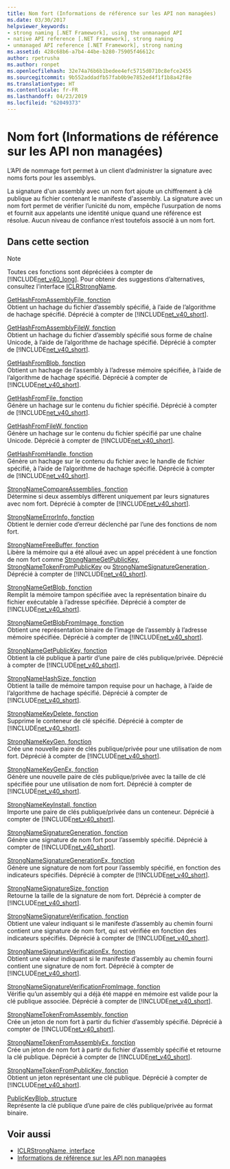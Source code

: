 ```yaml
---
title: Nom fort (Informations de référence sur les API non managées)
ms.date: 03/30/2017
helpviewer_keywords:
- strong naming [.NET Framework], using the unmanaged API
- native API reference [.NET Framework], strong naming
- unmanaged API reference [.NET Framework], strong naming
ms.assetid: 428c68b6-a7b4-44be-b280-75905f46612c
author: rpetrusha
ms.author: ronpet
ms.openlocfilehash: 32e74a76b6b1bedee4efc5715d0710c8efce2455
ms.sourcegitcommit: 9b552addadfb57fab0b9e7852ed4f1f1b8a42f8e
ms.translationtype: HT
ms.contentlocale: fr-FR
ms.lasthandoff: 04/23/2019
ms.locfileid: "62049373"
---
```

# <a name="strong-naming-unmanaged-api-reference"></a>Nom fort (Informations de référence sur les API non managées)
L’API de nommage fort permet à un client d’administrer la signature avec noms forts pour les assemblys.  
  
 La signature d'un assembly avec un nom fort ajoute un chiffrement à clé publique au fichier contenant le manifeste d'assembly. La signature avec un nom fort permet de vérifier l’unicité du nom, empêche l’usurpation de noms et fournit aux appelants une identité unique quand une référence est résolue. Aucun niveau de confiance n’est toutefois associé à un nom fort.  
  
## <a name="in-this-section"></a>Dans cette section  
  
> [!NOTE]
>  Toutes ces fonctions sont dépréciées à compter de [!INCLUDE[net_v40_long](../../../../includes/net-v40-long-md.md)]. Pour obtenir des suggestions d’alternatives, consultez l’interface [ICLRStrongName](../../../../docs/framework/unmanaged-api/hosting/iclrstrongname-interface.md).  
  
 [GetHashFromAssemblyFile, fonction](../../../../docs/framework/unmanaged-api/strong-naming/gethashfromassemblyfile-function.md)  
 Obtient un hachage du fichier d’assembly spécifié, à l’aide de l’algorithme de hachage spécifié. Déprécié à compter de [!INCLUDE[net_v40_short](../../../../includes/net-v40-short-md.md)].  
  
 [GetHashFromAssemblyFileW, fonction](../../../../docs/framework/unmanaged-api/strong-naming/gethashfromassemblyfilew-function.md)  
 Obtient un hachage du fichier d’assembly spécifié sous forme de chaîne Unicode, à l’aide de l’algorithme de hachage spécifié. Déprécié à compter de [!INCLUDE[net_v40_short](../../../../includes/net-v40-short-md.md)].  
  
 [GetHashFromBlob, fonction](../../../../docs/framework/unmanaged-api/strong-naming/gethashfromblob-function.md)  
 Obtient un hachage de l’assembly à l’adresse mémoire spécifiée, à l’aide de l’algorithme de hachage spécifié. Déprécié à compter de [!INCLUDE[net_v40_short](../../../../includes/net-v40-short-md.md)].  
  
 [GetHashFromFile, fonction](../../../../docs/framework/unmanaged-api/strong-naming/gethashfromfile-function.md)  
 Génère un hachage sur le contenu du fichier spécifié.  Déprécié à compter de [!INCLUDE[net_v40_short](../../../../includes/net-v40-short-md.md)].  
  
 [GetHashFromFileW, fonction](../../../../docs/framework/unmanaged-api/strong-naming/gethashfromfilew-function.md)  
 Génère un hachage sur le contenu du fichier spécifié par une chaîne Unicode. Déprécié à compter de [!INCLUDE[net_v40_short](../../../../includes/net-v40-short-md.md)].  
  
 [GetHashFromHandle, fonction](../../../../docs/framework/unmanaged-api/strong-naming/gethashfromhandle-function.md)  
 Génère un hachage sur le contenu du fichier avec le handle de fichier spécifié, à l’aide de l’algorithme de hachage spécifié.  Déprécié à compter de [!INCLUDE[net_v40_short](../../../../includes/net-v40-short-md.md)].  
  
 [StrongNameCompareAssemblies, fonction](../../../../docs/framework/unmanaged-api/strong-naming/strongnamecompareassemblies-function.md)  
 Détermine si deux assemblys diffèrent uniquement par leurs signatures avec nom fort. Déprécié à compter de [!INCLUDE[net_v40_short](../../../../includes/net-v40-short-md.md)].  
  
 [StrongNameErrorInfo, fonction](../../../../docs/framework/unmanaged-api/strong-naming/strongnameerrorinfo-function.md)  
 Obtient le dernier code d’erreur déclenché par l’une des fonctions de nom fort.  
  
 [StrongNameFreeBuffer, fonction](../../../../docs/framework/unmanaged-api/strong-naming/strongnamefreebuffer-function.md)  
 Libère la mémoire qui a été alloué avec un appel précédent à une fonction de nom fort comme [StrongNameGetPublicKey](../../../../docs/framework/unmanaged-api/strong-naming/strongnamegetpublickey-function.md), [StrongNameTokenFromPublicKey](../../../../docs/framework/unmanaged-api/strong-naming/strongnametokenfrompublickey-function.md) ou [StrongNameSignatureGeneration ](../../../../docs/framework/unmanaged-api/strong-naming/strongnamesignaturegeneration-function.md).   Déprécié à compter de [!INCLUDE[net_v40_short](../../../../includes/net-v40-short-md.md)].  
  
 [StrongNameGetBlob, fonction](../../../../docs/framework/unmanaged-api/strong-naming/strongnamegetblob-function.md)  
 Remplit la mémoire tampon spécifiée avec la représentation binaire du fichier exécutable à l’adresse spécifiée. Déprécié à compter de [!INCLUDE[net_v40_short](../../../../includes/net-v40-short-md.md)].  
  
 [StrongNameGetBlobFromImage, fonction](../../../../docs/framework/unmanaged-api/strong-naming/strongnamegetblobfromimage-function.md)  
 Obtient une représentation binaire de l’image de l’assembly à l’adresse mémoire spécifiée. Déprécié à compter de [!INCLUDE[net_v40_short](../../../../includes/net-v40-short-md.md)].  
  
 [StrongNameGetPublicKey, fonction](../../../../docs/framework/unmanaged-api/strong-naming/strongnamegetpublickey-function.md)  
 Obtient la clé publique à partir d’une paire de clés publique/privée. Déprécié à compter de [!INCLUDE[net_v40_short](../../../../includes/net-v40-short-md.md)].  
  
 [StrongNameHashSize, fonction](../../../../docs/framework/unmanaged-api/strong-naming/strongnamehashsize-function.md)  
 Obtient la taille de mémoire tampon requise pour un hachage, à l’aide de l’algorithme de hachage spécifié.  Déprécié à compter de [!INCLUDE[net_v40_short](../../../../includes/net-v40-short-md.md)].  
  
 [StrongNameKeyDelete, fonction](../../../../docs/framework/unmanaged-api/strong-naming/strongnamekeydelete-function.md)  
 Supprime le conteneur de clé spécifié. Déprécié à compter de [!INCLUDE[net_v40_short](../../../../includes/net-v40-short-md.md)].  
  
 [StrongNameKeyGen, fonction](../../../../docs/framework/unmanaged-api/strong-naming/strongnamekeygen-function.md)  
 Crée une nouvelle paire de clés publique/privée pour une utilisation de nom fort.  Déprécié à compter de [!INCLUDE[net_v40_short](../../../../includes/net-v40-short-md.md)].  
  
 [StrongNameKeyGenEx, fonction](../../../../docs/framework/unmanaged-api/strong-naming/strongnamekeygenex-function.md)  
 Génère une nouvelle paire de clés publique/privée avec la taille de clé spécifiée pour une utilisation de nom fort. Déprécié à compter de [!INCLUDE[net_v40_short](../../../../includes/net-v40-short-md.md)].  
  
 [StrongNameKeyInstall, fonction](../../../../docs/framework/unmanaged-api/strong-naming/strongnamekeyinstall-function.md)  
 Importe une paire de clés publique/privée dans un conteneur.  Déprécié à compter de [!INCLUDE[net_v40_short](../../../../includes/net-v40-short-md.md)].  
  
 [StrongNameSignatureGeneration, fonction](../../../../docs/framework/unmanaged-api/strong-naming/strongnamesignaturegeneration-function.md)  
 Génère une signature de nom fort pour l’assembly spécifié.   Déprécié à compter de [!INCLUDE[net_v40_short](../../../../includes/net-v40-short-md.md)].  
  
 [StrongNameSignatureGenerationEx, fonction](../../../../docs/framework/unmanaged-api/strong-naming/strongnamesignaturegenerationex-function.md)  
 Génère une signature de nom fort pour l’assembly spécifié, en fonction des indicateurs spécifiés.    Déprécié à compter de [!INCLUDE[net_v40_short](../../../../includes/net-v40-short-md.md)].  
  
 [StrongNameSignatureSize, fonction](../../../../docs/framework/unmanaged-api/strong-naming/strongnamesignaturesize-function.md)  
 Retourne la taille de la signature de nom fort. Déprécié à compter de [!INCLUDE[net_v40_short](../../../../includes/net-v40-short-md.md)].  
  
 [StrongNameSignatureVerification, fonction](../../../../docs/framework/unmanaged-api/strong-naming/strongnamesignatureverification-function.md)  
 Obtient une valeur indiquant si le manifeste d’assembly au chemin fourni contient une signature de nom fort, qui est vérifiée en fonction des indicateurs spécifiés. Déprécié à compter de [!INCLUDE[net_v40_short](../../../../includes/net-v40-short-md.md)].  
  
 [StrongNameSignatureVerificationEx, fonction](../../../../docs/framework/unmanaged-api/strong-naming/strongnamesignatureverificationex-function.md)  
 Obtient une valeur indiquant si le manifeste d’assembly au chemin fourni contient une signature de nom fort.  Déprécié à compter de [!INCLUDE[net_v40_short](../../../../includes/net-v40-short-md.md)].  
  
 [StrongNameSignatureVerificationFromImage, fonction](../../../../docs/framework/unmanaged-api/strong-naming/strongnamesignatureverificationfromimage-function.md)  
 Vérifie qu’un assembly qui a déjà été mappé en mémoire est valide pour la clé publique associée. Déprécié à compter de [!INCLUDE[net_v40_short](../../../../includes/net-v40-short-md.md)].  
  
 [StrongNameTokenFromAssembly, fonction](../../../../docs/framework/unmanaged-api/strong-naming/strongnametokenfromassembly-function.md)  
 Crée un jeton de nom fort à partir du fichier d’assembly spécifié.  Déprécié à compter de [!INCLUDE[net_v40_short](../../../../includes/net-v40-short-md.md)].  
  
 [StrongNameTokenFromAssemblyEx, fonction](../../../../docs/framework/unmanaged-api/strong-naming/strongnametokenfromassemblyex-function.md)  
 Crée un jeton de nom fort à partir du fichier d’assembly spécifié et retourne la clé publique. Déprécié à compter de [!INCLUDE[net_v40_short](../../../../includes/net-v40-short-md.md)].  
  
 [StrongNameTokenFromPublicKey, fonction](../../../../docs/framework/unmanaged-api/strong-naming/strongnametokenfrompublickey-function.md)  
 Obtient un jeton représentant une clé publique. Déprécié à compter de [!INCLUDE[net_v40_short](../../../../includes/net-v40-short-md.md)].  
  
 [PublicKeyBlob, structure](../../../../docs/framework/unmanaged-api/strong-naming/publickeyblob-structure.md)  
 Représente la clé publique d’une paire de clés publique/privée au format binaire.  
  
## <a name="see-also"></a>Voir aussi

- [ICLRStrongName, interface](../../../../docs/framework/unmanaged-api/hosting/iclrstrongname-interface.md)
- [Informations de référence sur les API non managées](../../../../docs/framework/unmanaged-api/index.md)
